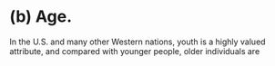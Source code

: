 # (b) Age.

In the U.S. and many other Western nations, youth is a highly valued attribute, and compared with younger people, older individuals are